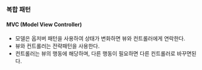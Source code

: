 ### 복합 패턴

#### MVC (Model View Controller)

- 모델은 옵저버 패턴을 사용하여 상태가 변화하면 뷰와 컨트롤러에게 연락한다.
- 뷰와 컨트롤러는 전략패턴을 사용한다.
- 컨트롤러는 뷰의 행동에 해당하며, 다른 행동이 필요하면 다른 컨트롤러로 바꾸면된다.
